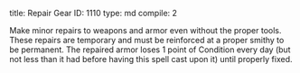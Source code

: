 title:          Repair Gear
ID:             1110
type:           md
compile:        2



Make minor repairs to weapons and armor even without the proper tools. These repairs are temporary and must be reinforced at a proper smithy to be permanent. The repaired armor loses 1 point of Condition every day (but not less than it had before having this spell cast upon it) until properly fixed.